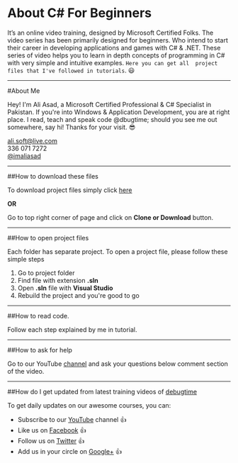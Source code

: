 About C# For Beginners
===

It’s an online video training, designed by Microsoft Certified Folks. The video series has been primarily designed for beginners. Who intend to start their career in developing applications and games with C# & .NET. These series of video helps you to learn in depth concepts of programming in C# with very simple and intuitive examples. `Here you can get all  project files that I've followed in tutorials`.  :smiley:

---

#About Me

Hey! I'm Ali Asad, a Microsoft Certified Professional & C# Specialist in Pakistan.  If you're into Windows & Application Development, you are at right place. I read, teach and speak code @dbugtime; should you see me out somewhere, say hi! 
Thanks for your visit. :sunglasses:  

ali.soft@live.com  
     336 071 7272  
       [@imaliasad](https://twitter.com/imaliasad)

---

##How to download these files

To download project files simply click [here](https://codeload.github.com/dbugtime/Csharp-For-Beginners/zip/master)

**OR**

Go to top right corner of page and click on **Clone or Download** button.

---


##How to open project files

Each folder has separate project. To open a project file, please follow these simple steps  

1. Go to project folder  
2. Find file with extension **.sln**  
3. Open **.sln** file with **Visual Studio**  
4. Rebuild the project and you're good to go  

---


##How to read code.

Follow each step explained by me in tutorial.

---


##How to ask for help

Go to our YouTube [channel](https://www.youtube.com/channel/UC1dVAe_ZyY6KJdFtrv16j1g) and ask your questions below comment section of the video.

---


##How do I get updated from latest training videos of [debugtime](https://www.youtube.com/channel/UC1dVAe_ZyY6KJdFtrv16j1g)

To get daily updates on our awesome courses, you can:

* Subscribe to our [YouTube](https://www.youtube.com/channel/UC1dVAe_ZyY6KJdFtrv16j1g) channel :thumbsup:
* Like us on [Facebook](https://www.facebook.com/debugtime) :thumbsup:
* Follow us on [Twitter](https://twitter.com/debugtime)  :thumbsup:
* Add us in your circle on [Google+](#) :thumbsup:




 



